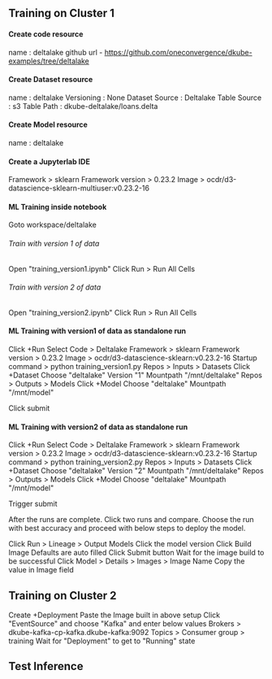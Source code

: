 ## Training on Cluster 1
#### Create code resource
name : deltalake
github url - https://github.com/oneconvergence/dkube-examples/tree/deltalake

#### Create Dataset resource
name : deltalake
Versioning : None
Dataset Source : Deltalake
Table Source : s3
Table Path : dkube-deltalake/loans.delta

#### Create Model resource
name : deltalake

#### Create a Jupyterlab IDE
Framework > sklearn
Framework version > 0.23.2
Image > ocdr/d3-datascience-sklearn-multiuser:v0.23.2-16

#### ML Training inside notebook
Goto workspace/deltalake
###### Train with version 1 of data
Open "training_version1.ipynb"
Click Run > Run All Cells

###### Train with version 2 of data
Open "training_version2.ipynb"
Click Run > Run All Cells

#### ML Training with version1 of data as standalone run
Click +Run
Select Code > Deltalake
Framework > sklearn
Framework version > 0.23.2
Image > ocdr/d3-datascience-sklearn:v0.23.2-16
Startup command > python training_version1.py
Repos > Inputs > Datasets
	Click +Dataset
	Choose "deltalake"
	Version "1"
	Mountpath "/mnt/deltalake"
Repos > Outputs > Models
	Click +Model
	Choose "deltalake"
	Mountpath "/mnt/model"

Click submit

#### ML Training with version2 of data as standalone run
Click +Run
Select Code > Deltalake
Framework > sklearn
Framework version > 0.23.2
Image > ocdr/d3-datascience-sklearn:v0.23.2-16
Startup command > python training_version2.py
Repos > Inputs > Datasets
	Click +Dataset
	Choose "deltalake"
	Version "2"
	Mountpath "/mnt/deltalake"
Repos > Outputs > Models
	Click +Model
	Choose "deltalake"
	Mountpath "/mnt/model"

Trigger submit


After the runs are complete.
Click two runs and compare.
Choose the run with best accuracy and proceed with below steps to deploy the model.

Click Run > Lineage > Output Models 
Click the model version
Click Build Image
Defaults are auto filled
Click Submit button
Wait for the image build to be successful
Click Model > Details > Images > Image Name
Copy the value in Image field


## Training on Cluster 2
Create +Deployment
Paste the Image built in above setup
Click "EventSource" and choose "Kafka" and enter below values
	Brokers > dkube-kafka-cp-kafka.dkube-kafka:9092
	Topics > <username>
	Consumer group > training
Wait for "Deployment" to get to "Running" state


## Test Inference
